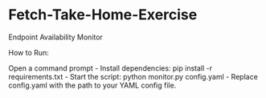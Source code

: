 # Fetch-Take-Home-Exercise

Endpoint Availability Monitor

How to Run: 

  Open a command prompt 
    - Install dependencies: pip install -r requirements.txt
    - Start the script: python monitor.py config.yaml
    - Replace config.yaml with the path to your YAML config file.


